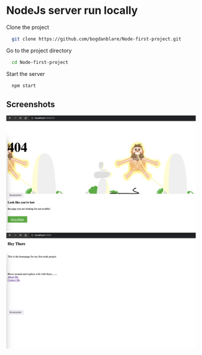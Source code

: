 # NodeJs server run locally

Clone the project

```bash
  git clone https://github.com/bogdanblare/Node-first-project.git
```

Go to the project directory

```bash
  cd Node-first-project
```

Start the server

```bash
  npm start
```

## Screenshots
![App Screenshot](https://raw.githubusercontent.com/bogdanblare/Node-first-project/main/Screenshot%201.png)
![App Screenshot](https://raw.githubusercontent.com/bogdanblare/Node-first-project/main/Screenshot%202.png)
